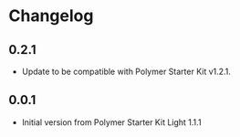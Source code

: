 # Changelog

## 0.2.1

- Update to be compatible with Polymer Starter Kit v1.2.1.

## 0.0.1

- Initial version from Polymer Starter Kit Light 1.1.1

